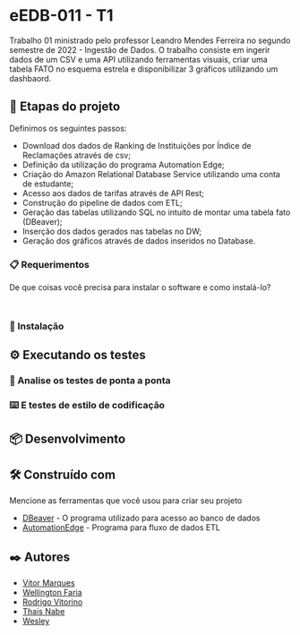 # eEDB-011 - T1

Trabalho 01 ministrado pelo professor Leandro Mendes Ferreira no segundo semestre de 2022 - Ingestão de Dados.
O trabalho consiste em ingerir dados de um CSV e uma API utilizando ferramentas visuais, criar uma tabela FATO no esquema estrela e disponibilizar 3 gráficos utilizando um dashbaord.

## 🚀 Etapas do projeto

Definimos os seguintes passos:

- Download dos dados de Ranking de Instituições por Índice de Reclamações através de csv;
- Definição da utilização do programa Automation Edge;
- Criação do Amazon Relational Database Service utilizando uma conta de estudante;
- Acesso aos dados de tarifas através de API Rest;
- Construção do pipeline de dados com ETL;
- Geração das tabelas utilizando SQL no intuito de montar uma tabela fato  (DBeaver);
- Inserção dos dados gerados nas tabelas no DW;
- Geração dos gráficos através de dados inseridos no Database.

### 📋 Requerimentos

De que coisas você precisa para instalar o software e como instalá-lo?

```
    
```

### 🔧 Instalação

## ⚙️ Executando os testes

### 🔩 Analise os testes de ponta a ponta

### ⌨️ E testes de estilo de codificação

## 📦 Desenvolvimento

## 🛠️ Construído com

Mencione as ferramentas que você usou para criar seu projeto

* [DBeaver](https://dbeaver.io/download/) - O programa utilizado para acesso ao banco de dados
* [AutomationEdge](https://automationedge.com.br/) - Programa para fluxo de dados ETL

## ✒️ Autores

* [Vitor Marques](https://github.com/vitormrqs)
* [Wellington Faria](https://github.com/wellicfaria)
* [Rodrigo Vitorino](https://github.com/????)
* [Thais Nabe](https://github.com/????)
* [Wesley](https://github.com/????)
